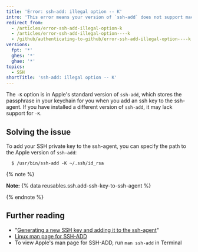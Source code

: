 ```yaml
---
title: 'Error: ssh-add: illegal option -- K'
intro: 'This error means your version of `ssh-add` does not support macOS keychain integration, which allows you to store your passphrase in the keychain.'
redirect_from:
  - /articles/error-ssh-add-illegal-option-k
  - /articles/error-ssh-add-illegal-option----k
  - /github/authenticating-to-github/error-ssh-add-illegal-option----k
versions:
  fpt: '*'
  ghes: '*'
  ghae: '*'
topics:
  - SSH
shortTitle: 'ssh-add: illegal option -- K'
---
```

The `-K` option is in Apple's standard version of `ssh-add`, which stores the passphrase in your keychain for you when you add an ssh key to the ssh-agent. If you have installed a different version of `ssh-add`, it may lack support for `-K`.

## Solving the issue

To add your SSH private key to the ssh-agent, you can specify the path to the Apple version of `ssh-add`:

```shell
  $ /usr/bin/ssh-add -K ~/.ssh/id_rsa
```

{% note %}

**Note:** {% data reusables.ssh.add-ssh-key-to-ssh-agent %}

{% endnote %}

## Further reading

- "[Generating a new SSH key and adding it to the ssh-agent](/articles/generating-a-new-ssh-key-and-adding-it-to-the-ssh-agent)"
- [Linux man page for SSH-ADD](http://man7.org/linux/man-pages/man1/ssh-add.1.html)
- To view Apple's man page for SSH-ADD, run `man ssh-add` in Terminal
